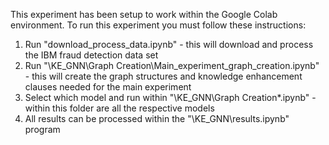 This experiment has been setup to work within the Google Colab environment.
To run this experiment you must follow these instructions:
1. Run "download_process_data.ipynb" - this will download and process the IBM fraud detection data set
2. Run "\KE_GNN\Graph Creation\Main_experiment_graph_creation.ipynb" - this will create the graph structures and knowledge enhancement clauses needed for the main experiment
3. Select which model and run within "\KE_GNN\Graph Creation\*.ipynb" - within this folder are all the respective models
4. All results can be processed within the "\KE_GNN\results.ipynb" program

